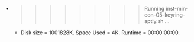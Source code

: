* >>>>>>>>> Running inst-min-con-05-keyring-aptly.sh ...
  * Disk size = 1001828K. Space Used = 4K. Runtime = 00:00:00:00.
